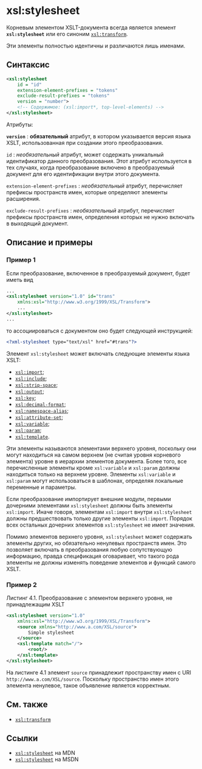 # xsl:stylesheet

Корневым элементом XSLT-документа всегда является элемент **`xsl:stylesheet`** или его синоним [`xsl:transform`](xsl-transform.md).

Эти элементы полностью идентичны и различаются лишь именами.

## Синтаксис

```xml
<xsl:stylesheet
    id = "id"
    extension-element-prefixes = "tokens"
    exclude-result-prefixes = "tokens"
    version = "number">
    <!-- Содержимое: (xsl:import*, top-level-elements) -->
</xsl:stylesheet>
```

Атрибуты:

**`version`**
: **обязательный** атрибут, в котором указывается версия языка XSLT, использованная при создании этого преобразования.

`id`
: _необязательный_ атрибут, может содержать уникальный идентификатор данного преобразования. Этот атрибут используется в тех случаях, когда преобразование включено в преобразуемый документ для его идентификации внутри этого документа.

`extension-element-prefixes`
: _необязательный_ атрибут, перечисляет префиксы пространств имен, которые определяют элементы расширения.

`exclude-result-prefixes`
: _необязательный_ атрибут, перечисляет префиксы пространств имен, определения которых не нужно включать в выходящий документ.

## Описание и примеры

### Пример 1

Если преобразование, включенное в преобразуемый документ, будет иметь вид

```xml
...
<xsl:stylesheet version="1.0" id="trans"
    xmlns:xsl="http://www.w3.org/1999/XSL/Transform">
    ...
</xsl:stylesheet>
...
```

то ассоциироваться с документом оно будет следующей инструкцией:

```xml
<?xml-stylesheet type="text/xsl" href="#trans"?>
```

Элемент `xsl:stylesheet` может включать следующие элементы языка XSLT:

- [`xsl:import`](xsl-import.md);
- [`xsl:include`](xsl-include.md);
- [`xsl:strip-space`](xsl-strip-space.md);
- [`xsl:output`](xsl-output.md);
- [`xsl:key`](xsl-key.md);
- [`xsl:decimal-format`](xsl-decimal-format.md);
- [`xsl:namespace-alias`](xsl-namespace-alias.md);
- [`xsl:attribute-set`](xsl-attribute-set.md);
- [`xsl:variable`](xsl-variable.md);
- [`xsl:param`](xsl-param.md);
- [`xsl:template`](xsl-template.md).

Эти элементы называются элементами верхнего уровня, поскольку они могут находиться на самом верхнем (не считая уровня корневого элемента) уровне в иерархии элементов документа. Более того, все перечисленные элементы кроме `xsl:variable` и `xsl:param` должны находиться только на верхнем уровне. Элементы `xsl:variable` и `xsl:param` могут использоваться в шаблонах, определяя локальные переменные и параметры.

Если преобразование импортирует внешние модули, первыми дочерними элементами `xsl:stylesheet` должны быть элементы `xsl:import`. Иначе говоря, элементам `xsl:import` внутри `xsl:stylesheet` должны предшествовать только другие элементы `xsl:import`. Порядок всех остальных дочерних элементов `xsl:stylesheet` не имеет значения.

Помимо элементов верхнего уровня, `xsl:stylesheet` может содержать элементы других, но обязательно ненулевых пространств имен. Это позволяет включать в преобразования любую сопутствующую информацию, правда спецификация оговаривает, что такого рода элементы не должны изменять поведение элементов и функций самого XSLT.

### Пример 2

Листинг 4.1. Преобразование с элементом верхнего уровня, не принадлежащим XSLT

```xml
<xsl:stylesheet version="1.0"
    xmlns:xsl="http://www.w3.org/1999/XSL/Transform">
    <source xmlns="http://www.a.com/XSL/source">
        Simple stylesheet
    </source>
    <xsl:template match="/">
        <root/>
    </xsl:template>
</xsl:stylesheet>
```

На листинге 4.1 элемент `source` принадлежит пространству имен с URI `http://www.a.com/XSL/source`. Поскольку пространство имен этого элемента ненулевое, такое объявление является корректным.

## См. также

- [`xsl:transform`](xsl-transform.md)

## Ссылки

- [`xsl:stylesheet`](https://developer.mozilla.org/en/XSLT/stylesheet) на MDN
- [`xsl:stylesheet`](https://msdn.microsoft.com/en-us/library/ms256204.aspx) на MSDN
